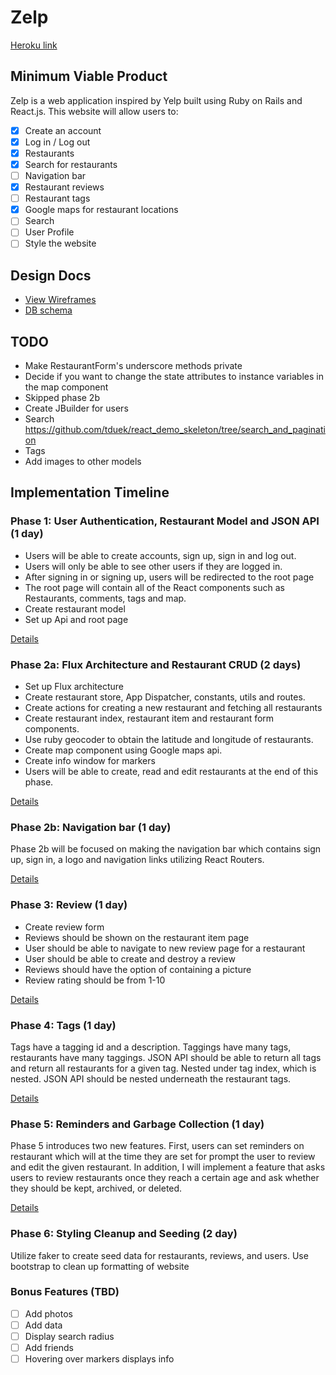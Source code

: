 # Zelp

[Heroku link][heroku]

[heroku]: https://capstone-zelp.herokuapp.com/

## Minimum Viable Product

Zelp is a web application inspired by Yelp built using Ruby on Rails and React.js.
This website will allow users to:

- [x] Create an account
- [x] Log in / Log out
- [x] Restaurants
- [x] Search for restaurants
- [ ] Navigation bar
- [x] Restaurant reviews
- [ ] Restaurant tags
- [x] Google maps for restaurant locations
- [ ] Search
- [ ] User Profile
- [ ] Style the website

## Design Docs
* [View Wireframes][view]
* [DB schema][schema]

[view]: ./docs/views.md
[schema]: ./docs/schema.md

## TODO
- Make RestaurantForm's underscore methods private
- Decide if you want to change the state attributes to instance variables in the map component
- Skipped phase 2b
- Create JBuilder for users
- Search https://github.com/tduek/react_demo_skeleton/tree/search_and_pagination
- Tags
- Add images to other models


## Implementation Timeline

### Phase 1: User Authentication, Restaurant Model and JSON API (1 day)

- Users will be able to create accounts, sign up, sign in and log out.
- Users will only be able to see other users if they are logged in.
- After signing in or signing up, users will be redirected to the root page
- The root page will contain all of the React components such as Restaurants,
comments, tags and map.
- Create restaurant model
- Set up Api and root page

[Details][phase-one]

### Phase 2a: Flux Architecture and Restaurant CRUD (2 days)

- Set up Flux architecture
- Create restaurant store, App Dispatcher, constants, utils and routes.
- Create actions for creating a new restaurant and fetching all restaurants
- Create restaurant index, restaurant item and restaurant form components.
- Use ruby geocoder to obtain the latitude and longitude of restaurants.
- Create map component using Google maps api.
- Create info window for markers
- Users will be able to create, read and edit restaurants at the end of this phase.

[Details][phase-two-a]

### Phase 2b: Navigation bar (1 day)

Phase 2b will be focused on making the navigation bar which contains sign up, sign in,
a logo and navigation links utilizing React Routers.

[Details][phase-two-b]


### Phase 3: Review (1 day)

- Create review form
- Reviews should be shown on the restaurant item page
- User should be able to navigate to new review page for a restaurant
- User should be able to create and destroy a review
- Reviews should have the option of containing a picture
- Review rating should be from 1-10

[Details][phase-three]

### Phase 4: Tags (1 day)

Tags have a tagging id and a description. Taggings have many tags, restaurants have many taggings. JSON API should be able to return all tags and return all restaurants for a given tag. Nested under tag index, which is nested. JSON API should be nested underneath the restaurant tags.

[Details][phase-four]

### Phase 5: Reminders and Garbage Collection (1 day)

Phase 5 introduces two new features. First, users can set reminders on restaurant
which will at the time they are set for prompt the user to review and edit the
given restaurant. In addition, I will implement a feature that asks users to review
restaurants once they reach a certain age and ask whether they should be kept,
archived, or deleted.

[Details][phase-five]

### Phase 6: Styling Cleanup and Seeding (2 day)

Utilize faker to create seed data for restaurants, reviews, and users. Use bootstrap
to clean up formatting of website

### Bonus Features (TBD)
- [ ] Add photos
- [ ] Add data
- [ ] Display search radius
- [ ] Add friends
- [ ] Hovering over markers displays info

[phase-one]: ./docs/phases/phase1.md
[phase-two-a]: ./docs/phases/phase2a.md
[phase-two-b]: ./docs/phases/phase2b.md
[phase-three]: ./docs/phases/phase3.md
[phase-four]: ./docs/phases/phase4.md
[phase-five]: ./docs/phases/phase5.md
